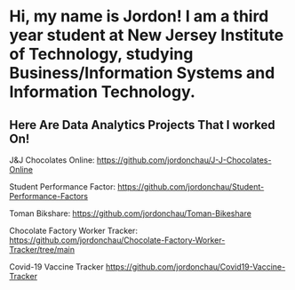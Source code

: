 <h1> Hi, my name is Jordon! I am a third year student at New Jersey Institute of Technology, studying Business/Information Systems and Information Technology. </h1>


<h2> Here Are Data Analytics Projects That I worked On! </h2>

J&J Chocolates Online:
https://github.com/jordonchau/J-J-Chocolates-Online

Student Performance Factor:
https://github.com/jordonchau/Student-Performance-Factors

Toman Bikshare:
https://github.com/jordonchau/Toman-Bikeshare

Chocolate Factory Worker Tracker:
https://github.com/jordonchau/Chocolate-Factory-Worker-Tracker/tree/main

Covid-19 Vaccine Tracker
https://github.com/jordonchau/Covid19-Vaccine-Tracker
